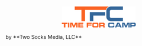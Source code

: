 <p align="center">
  <img src="https://github.com/timeforcamp/time-for-camp/blob/master/tfcadmin-logo.png" alt="Time For Camp" width="200"/>
</p>
by **Two Socks Media, LLC**

